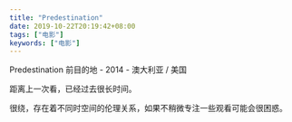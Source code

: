 ```yaml
---
title: "Predestination"
date: 2019-10-22T20:19:42+08:00
tags: ["电影"]
keywords: ["电影"]
---
```


Predestination 前目的地 - 2014 - 澳大利亚 / 美国

距离上一次看，已经过去很长时间。

很绕，存在着不同时空间的伦理关系，如果不稍微专注一些观看可能会很困惑。
